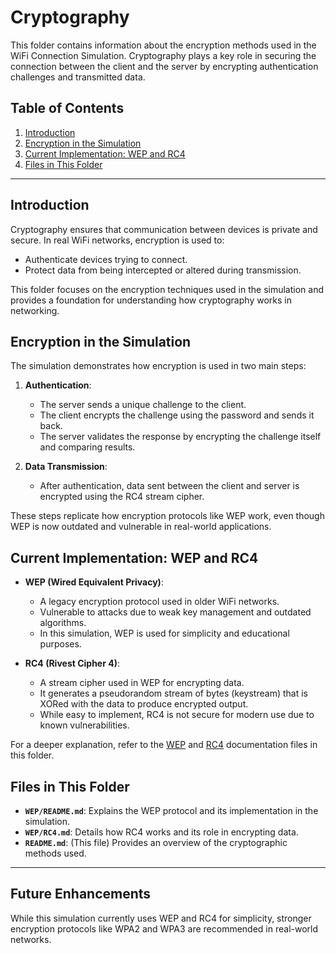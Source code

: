 # Cryptography 

This folder contains information about the encryption methods used in the WiFi Connection Simulation. Cryptography plays a key role in securing the connection between the client and the server by encrypting authentication challenges and transmitted data.

## Table of Contents

1. [Introduction](#introduction)
2. [Encryption in the Simulation](#encryption-in-the-simulation)
3. [Current Implementation: WEP and RC4](#current-implementation-wep-and-rc4)
4. [Files in This Folder](#files-in-this-folder)

---

## Introduction

Cryptography ensures that communication between devices is private and secure. In real WiFi networks, encryption is used to:

- Authenticate devices trying to connect.
- Protect data from being intercepted or altered during transmission.

This folder focuses on the encryption techniques used in the simulation and provides a foundation for understanding how cryptography works in networking.


## Encryption in the Simulation

The simulation demonstrates how encryption is used in two main steps:

1. **Authentication**:
    - The server sends a unique challenge to the client.
    - The client encrypts the challenge using the password and sends it back.
    - The server validates the response by encrypting the challenge itself and comparing results.

2. **Data Transmission**:
    - After authentication, data sent between the client and server is encrypted using the RC4 stream cipher.

These steps replicate how encryption protocols like WEP work, even though WEP is now outdated and vulnerable in real-world applications.

## Current Implementation: WEP and RC4

- **WEP (Wired Equivalent Privacy)**:
    - A legacy encryption protocol used in older WiFi networks.
    - Vulnerable to attacks due to weak key management and outdated algorithms.
    - In this simulation, WEP is used for simplicity and educational purposes.

- **RC4 (Rivest Cipher 4)**:
    - A stream cipher used in WEP for encrypting data.
    - It generates a pseudorandom stream of bytes (keystream) that is XORed with the data to produce encrypted output.
    - While easy to implement, RC4 is not secure for modern use due to known vulnerabilities.

For a deeper explanation, refer to the [WEP](WEP/README.md) and [RC4](WEP/RC4.md) documentation files in this folder.

## Files in This Folder

- **`WEP/README.md`**: Explains the WEP protocol and its implementation in the simulation.
- **`WEP/RC4.md`**: Details how RC4 works and its role in encrypting data.
- **`README.md`**: (This file) Provides an overview of the cryptographic methods used.

---

## Future Enhancements

While this simulation currently uses WEP and RC4 for simplicity, stronger encryption protocols like WPA2 and WPA3 are recommended in real-world networks. 
